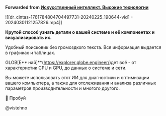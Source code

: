 **Forwarded from [Искусственный интеллект. Высокие технологии](https://t.me/vistehno/3202)**

![[dr_cintas-1761784804704497731-20240225_190644-vid1 - 20240301121257826.mp4]]

**Крутой способ узнать детали о вашей системе и её компонентах и визуализировать их.** 

Удобный поисковик без громоздкого текста. Вся информация выдается в графиках и таблицах. 

GLOB[E** най]**(https://explorer.globe.engineer/)дет всё - от характеристик CPU и GPU, до данных о системе и сети.

Вы можете использовать этот ИИ для диагностики и оптимизации вашего компьютера, а также для отслеживания и анализа различных параметров производительности и многого другого. 

📌 Пробуй

@vistehno[](https://explorer.globe.engineer/)